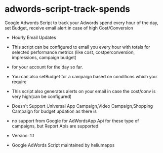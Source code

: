 # adwords-script-track-spends
Google Adwords Script to track your Adwords spend every hour of the day, set Budget, receive email alert in case of high Cost/Conversion




* Hourly Email Updates

* This script can be configured to email you every hour with totals for selected performance metrics (like cost, costperconversion, impressions, campaign budget)
* for your account for the day so far.

* You can also setBudget for a campaign based on conditions which you require

* This script also generates alerts on your email in case the cost/conv is very high(can be configured)

* Doesn't Support Universal App Campaign,Video Campaign,Shopping Campaign for budget updation as there is
* no support from Google for AdWordsApp Api for these type of campaigns, but Report Apis are supported


* Version: 1.1
* Google AdWords Script maintained by heliumapps


